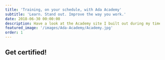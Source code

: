 ```yaml
---
title: 'Training, on your schedule, with Ada Academy'
subtitle: 'Learn. Stand out. Improve the way you work.'
date: 2018-06-30 00:00:00
description: Have a look at the Academy site I built out during my time at Ada
featured_image: '/images/Ada-Academy/Academy.jpg'
order: 1
---
```



## Get certified! 
